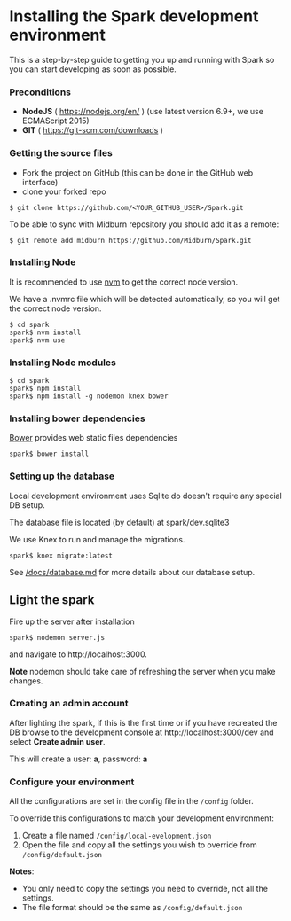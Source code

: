 # Installing the Spark development environment

This is a step-by-step guide to getting you up and running with Spark so you can start developing as soon as possible.

### Preconditions

* **NodeJS** ( https://nodejs.org/en/ ) (use latest version 6.9+, we use ECMAScript 2015)
* **GIT** ( https://git-scm.com/downloads )

### Getting the source files

* Fork the project on GitHub (this can be done in the GitHub web interface)
* clone your forked repo

```
$ git clone https://github.com/<YOUR_GITHUB_USER>/Spark.git
```

To be able to sync with Midburn repository you should add it as a remote:

```
$ git remote add midburn https://github.com/Midburn/Spark.git
```

### Installing Node

It is recommended to use [nvm](https://github.com/creationix/nvm#installation) to get the correct node version.

We have a .nvmrc file which will be detected automatically, so you will get the correct node version.

```
$ cd spark
spark$ nvm install
spark$ nvm use
```

### Installing Node modules

```
$ cd spark
spark$ npm install
spark$ npm install -g nodemon knex bower
```

### Installing bower dependencies

[Bower](https://bower.io/) provides web static files dependencies

```
spark$ bower install
```

### Setting up the database

Local development environment uses Sqlite do doesn't require any special DB setup.

The database file is located (by default) at spark/dev.sqlite3

We use Knex to run and manage the migrations.

```
spark$ knex migrate:latest
```

See [/docs/database.md](/docs/development/database.md) for more details about our database setup.

## Light the spark

Fire up the server after installation

`spark$ nodemon server.js`

and navigate to http://localhost:3000.

**Note** nodemon should take care of refreshing the server when you make changes.

### Creating an admin account

After lighting the spark, if this is the first time or if you have recreated the DB
browse to the development console at http://localhost:3000/dev and select **Create admin user**.

This will create a user: **a**, password: **a**

### Configure your environment

All the configurations are set in the config file in the `/config` folder.

To override this configurations to match your development environment:

1. Create a file named `/config/local-evelopment.json`
2. Open the file and copy all the settings you wish to override from `/config/default.json`

**Notes**:

* You only need to copy the settings you need to override, not all the settings.
* The file format should be the same as `/config/default.json`
